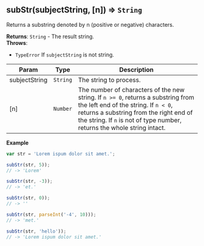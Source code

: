 <a name="subStr"></a>

## subStr(subjectString, [n]) ⇒ <code>String</code>
Returns a substring denoted by n (positive or negative) characters.

**Returns**: <code>String</code> - The result string.  
**Throws**:

- <code>TypeError</code> If `subjectString` is not string.


| Param | Type | Description |
| --- | --- | --- |
| subjectString | <code>String</code> | The string to process. |
| [n] | <code>Number</code> | The number of characters of the new string.        If `n >= 0`, returns a substring from the left end of the string.        If `n < 0`, returns a substring from the right end of the string.        If `n` is not of type number, returns the whole string intact. |

**Example**  
```js
var str = 'Lorem ispum dolor sit amet.';

subStr(str, 5));
// -> 'Lorem'

subStr(str, -3));
// -> 'et.'

subStr(str, 0));
// -> ''

subStr(str, parseInt('-4', 10)));
// -> 'met.'

subStr(str, 'hello'));
// -> 'Lorem ispum dolor sit amet.'
```
